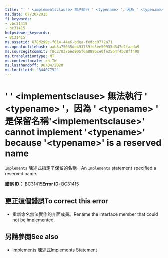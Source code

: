 ```yaml
---
title: "' ' <implementsclause> 無法執行 ' <typename> '，因為 ' <typename> ' 是保留名稱"
ms.date: 07/20/2015
f1_keywords:
- vbc31415
- bc31415
helpviewer_keywords:
- BC31415
ms.assetid: 678d299c-f614-44e6-bdea-fedcc0772a71
ms.openlocfilehash: aab3a75035de493739fc5ee50935d347e1faada9
ms.sourcegitcommit: f8c270376ed905f6a8896ce0fe25b4f4b38ff498
ms.translationtype: MT
ms.contentlocale: zh-TW
ms.lasthandoff: 06/04/2020
ms.locfileid: "84407752"
---
```

# <a name="implementsclause-cannot-implement-typename-because-typename-is-a-reserved-name"></a><span data-ttu-id="75600-102">' ' \<implementsclause> 無法執行 ' \<typename> '，因為 ' \<typename> ' 是保留名稱</span><span class="sxs-lookup"><span data-stu-id="75600-102">'\<implementsclause>' cannot implement '\<typename>' because '\<typename>' is a reserved name</span></span>
<span data-ttu-id="75600-103">`Implements` 陳述式指定了保留的名稱。</span><span class="sxs-lookup"><span data-stu-id="75600-103">An `Implements` statement specified a reserved name.</span></span>  
  
 <span data-ttu-id="75600-104">**錯誤 ID：** BC31415</span><span class="sxs-lookup"><span data-stu-id="75600-104">**Error ID:** BC31415</span></span>  
  
## <a name="to-correct-this-error"></a><span data-ttu-id="75600-105">更正這個錯誤</span><span class="sxs-lookup"><span data-stu-id="75600-105">To correct this error</span></span>  
  
- <span data-ttu-id="75600-106">重新命名無法實作的介面成員。</span><span class="sxs-lookup"><span data-stu-id="75600-106">Rename the interface member that could not be implemented.</span></span>  
  
## <a name="see-also"></a><span data-ttu-id="75600-107">另請參閱</span><span class="sxs-lookup"><span data-stu-id="75600-107">See also</span></span>

- [<span data-ttu-id="75600-108">Implements 陳述式</span><span class="sxs-lookup"><span data-stu-id="75600-108">Implements Statement</span></span>](../language-reference/statements/implements-statement.md)
